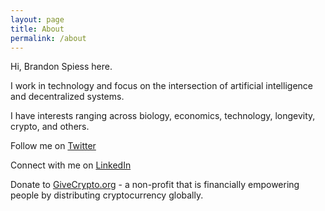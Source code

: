 ```yaml
---
layout: page
title: About
permalink: /about
---
```


Hi, Brandon Spiess here.

I work in technology and focus on the intersection of artificial intelligence and decentralized systems.

I have interests ranging across biology, economics, technology, longevity, crypto, and others.


Follow me on [Twitter](https://twitter.com/brandonspiess)

Connect with me on [LinkedIn](https://www.linkedin.com/in/brandonspiess/)

Donate to [GiveCrypto.org](https://givecrypto.org/) - a non-profit that is financially empowering people by distributing cryptocurrency globally.
